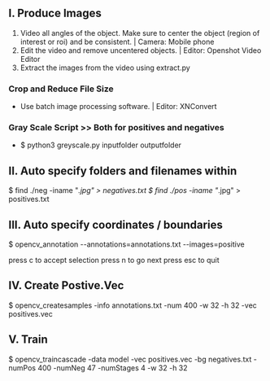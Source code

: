 ## I. Produce Images
1. Video all angles of the object. Make sure to center the object (region of interest or roi) and be consistent. | Camera: Mobile phone  
2. Edit the video and remove uncentered objects. | Editor: Openshot Video Editor
3. Extract the images from the video using extract.py

### Crop and Reduce File Size 
* Use batch image processing software. | Editor: XNConvert

### Gray Scale Script >> Both for positives and negatives
* $ python3 greyscale.py inputfolder outputfolder 

## II. Auto specify folders and filenames within
$ find ./neg -iname "*.jpg" > negatives.txt
$ find ./pos -iname "*.jpg" > positives.txt

## III. Auto specify coordinates / boundaries
$ opencv_annotation --annotations=annotations.txt --images=positive 

press c to accept selection
press n to go next
press esc to quit

## IV. Create Postive.Vec 
$ opencv_createsamples -info annotations.txt -num 400 -w 32 -h 32 -vec positives.vec

## V. Train 
$ opencv_traincascade -data model -vec positives.vec -bg negatives.txt -numPos 400 -numNeg 47 -numStages 4 -w 32 -h 32
